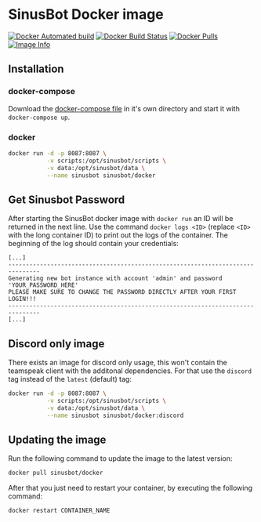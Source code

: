 # SinusBot Docker image

[![Docker Automated build](https://img.shields.io/docker/automated/sinusbot/docker.svg)](https://store.docker.com/community/images/sinusbot/docker)
[![Docker Build Status](https://img.shields.io/docker/build/sinusbot/docker.svg)](https://store.docker.com/community/images/sinusbot/docker/builds)
[![Docker Pulls](https://img.shields.io/docker/pulls/sinusbot/docker.svg)](https://store.docker.com/community/images/sinusbot/docker)
[![Image Info](https://images.microbadger.com/badges/image/sinusbot/docker.svg)](https://microbadger.com/images/sinusbot/docker)

## Installation

### docker-compose

Download the [docker-compose file](docker-compose.yml) in it's own directory and start it with `docker-compose up`.

### docker

```bash
docker run -d -p 8087:8087 \
           -v scripts:/opt/sinusbot/scripts \
           -v data:/opt/sinusbot/data \
           --name sinusbot sinusbot/docker
```

## Get Sinusbot Password

After starting the SinusBot docker image with `docker run` an ID will be returned in the next line.
Use the command `docker logs <ID>` (replace `<ID>` with the long container ID) to print out the logs of the container.
The beginning of the log should contain your credentials:

```
[...]
-------------------------------------------------------------------------------
Generating new bot instance with account 'admin' and password 'YOUR_PASSWORD_HERE'
PLEASE MAKE SURE TO CHANGE THE PASSWORD DIRECTLY AFTER YOUR FIRST LOGIN!!!
-------------------------------------------------------------------------------
[...]
```

## Discord only image

There exists an image for discord only usage, this won't contain the teamspeak client with the additonal dependencies. For that use the `discord` tag instead of the `latest` (default) tag:

```bash
docker run -d -p 8087:8087 \
           -v scripts:/opt/sinusbot/scripts \
           -v data:/opt/sinusbot/data \
           --name sinusbot sinusbot/docker:discord
```

## Updating the image

Run the following command to update the image to the latest version:

```bash
docker pull sinusbot/docker
```

After that you just need to restart your container, by executing the following command:

```bash
docker restart CONTAINER_NAME
```
